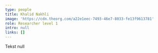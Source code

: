 ```yaml
---
type: people
title: Khalid Nakhli
image: 'https://cdn.theorg.com/a22e1eec-7493-46e7-8033-fe13f9613781'
role: Researcher level 1
intro: null
links: []
---
```

Tekst null
